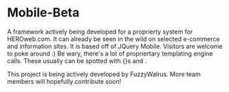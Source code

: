 Mobile-Beta
===========

A framework actively being developed for a proprierty system for HEROweb.com. It can already be seen in the wild on selected e-commerce and information sites. It is  based off of JQuery Mobile. Visitors are welcome to poke around :) Be wary, there's a lot of propriertary templating engine calls. These usually can be spotted with {}s and <!--insert -->.

This project is being actively developed by FuzzyWalrus. More team members will hopefully contribute soon!
